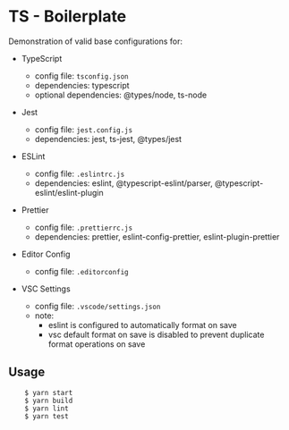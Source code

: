 # TS - Boilerplate

Demonstration of valid base configurations for:

-   TypeScript

    -   config file: `tsconfig.json`
    -   dependencies: typescript
    -   optional dependencies: @types/node, ts-node

-   Jest

    -   config file: `jest.config.js`
    -   dependencies: jest, ts-jest, @types/jest

-   ESLint

    -   config file: `.eslintrc.js`
    -   dependencies: eslint, @typescript-eslint/parser, @typescript-eslint/eslint-plugin

-   Prettier

    -   config file: `.prettierrc.js`
    -   dependencies: prettier, eslint-config-prettier, eslint-plugin-prettier

-   Editor Config

    -   config file: `.editorconfig`

-   VSC Settings
    -   config file: `.vscode/settings.json`
    -   note:
        -   eslint is configured to automatically format on save
        -   vsc default format on save is disabled to prevent duplicate format operations on save

## Usage

```
    $ yarn start
    $ yarn build
    $ yarn lint
    $ yarn test
```
